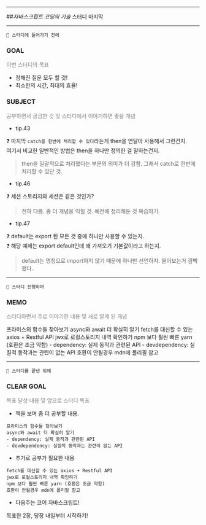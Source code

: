 <hr>

##_자바스크립트 코딩의 기술_ 스터디 마지막
  
<hr>

    🥚 스터디에 들어가기 전에

### GOAL
<p style="color:grey">이번 스터디의 목표</p>

- 정해진 질문 모두 할 것!
- 최소한의 시간, 최대의 효율!

### SUBJECT
<p style="color:grey">공부하면서 궁금한 것 및 스터디에서 이야기하면 좋을 개념</p>

- tip.43 

❓ 마지막 `catch를 한번에 처리할 수 있다`라는게 then을 연달아 사용해서 그런건지. <br>
여기서 비교한 일반적인 방법은 then을 하나만 정의한 걸 말하는건지.

> then을 일괄적으로 처리했다는 부분의 의미가 더 강함. 그래서 catch로 한번에 처리할 수 있단 것.

- tip.46

❓ 세션 스토리지와 세션은 같은 것인가?

> 전혀 다름. 좀 더 개념을 익힐 것.
> 예전에 정리해둔 것 복습하기.

- tip.47

❓ default는 export 된 모든 것 중에 하나만 사용할 수 있는지.<br>
❓ 해당 예제는 export default인데 왜 가져오기 기본값이라고 하는지.

> default는 명칭으로 import하지 않기 때문에 하나만 선언하자.
> 물어보는거 깜빡했다..

<HR>

    🐣 스터디 진행하며

### MEMO
<p style="color:grey">스터디하면서 주로 이야기한 내용 및 새로 알게 된 개념</p>
프라미스의 함수들 찾아보기
async와 await 더 확실히 알기
fetch를 대신할 수 있는 axios + Restful API
jwx로 로컬스토리지 내역 확인하기
npm 보다 훨씬 빠른 yarn (호환은 조금 약함)
- dependency: 실제 동작과 관련된 API
- devdependency: 실질적 동작과는 관련이 없는 API
호환이 안될경우 mdn에 폴리필 참고

<HR>

    🐥 스터디를 끝낸 뒤에

### CLEAR GOAL
<p style="color:grey">목표 달성 내용 및 앞으로 스터디 목표</p>

- 책을 보며 좀 더 공부할 내용.
```text
프라미스의 함수들 찾아보기
async와 await 더 확실히 알기
- dependency: 실제 동작과 관련된 API
- devdependency: 실질적 동작과는 관련이 없는 API
```

- 추가로 공부가 필요한 내용
```text
fetch를 대신할 수 있는 axios + Restful API
jwx로 로컬스토리지 내역 확인하기
npm 보다 훨씬 빠른 yarn (호환은 조금 약함)
호환이 안될경우 mdn에 폴리필 참고
```

- 다음주는 코어 자바스크립트!

목표한 2장, 당장 내일부터 시작하기!
